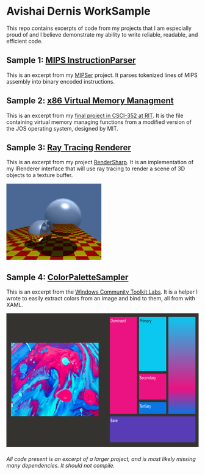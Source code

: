 # Avishai Dernis WorkSample

This repo contains excerpts of code from my projects that I am especially proud of and I believe demonstrate my ability to write reliable, readable, and efficient code.

## Sample 1: [MIPS InstructionParser](/MIPS/)

This is an excerpt from my [MIPSer](https://github.com/Avid29/MIPSer) project. It parses tokenized lines of MIPS assembly into binary encoded instructions.

## Sample 2: [x86 Virtual Memory Managment](JOS/pmap.c)

This is an excerpt from my [final project in CSCI-352 at RIT](https://github.com/Avid29/CSCI352-Final/). It is the file containing virtual memory managing functions from a modified version of the JOS operating system, designed by MIT.

## Sample 3: [Ray Tracing Renderer](RenderSharp/RayTraceRenderer.cs)

This is an excerpt from my project [RenderSharp](https://github.com/Avid29/RenderSharp). It is an implementation of my IRenderer interface that will use ray tracing to render a scene of 3D objects to a texture buffer.

<img src="RenderSharp/Assets/RenderSharp.png" alt="RenderSharp Render" height="200"/>

## Sample 4: [ColorPaletteSampler](ColorPaletteSampler/ColorPaletteSampler.cs)

This is an excerpt from the [Windows Community Toolkit Labs](https://github.com/CommunityToolkit/Labs-Windows). It is a helper I wrote to easily extract colors from an image and bind to them, all from with XAML.

<img src="ColorPaletteSampler/Assets/ColorPaletteSampler.png" alt="ColorPaletteSampler Palette" height="350"/>

###### *All code present is an excerpt of a larger project, and is most likely missing many dependencies. It should not compile.*
